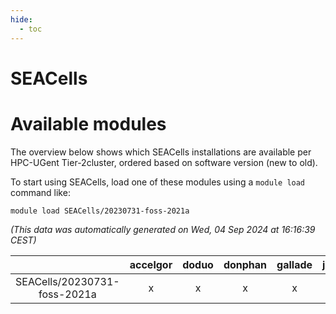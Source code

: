 ```yaml
---
hide:
  - toc
---
```


SEACells
========

# Available modules


The overview below shows which SEACells installations are available per HPC-UGent Tier-2cluster, ordered based on software version (new to old).

To start using SEACells, load one of these modules using a `module load` command like:

```shell
module load SEACells/20230731-foss-2021a
```

*(This data was automatically generated on Wed, 04 Sep 2024 at 16:16:39 CEST)*  

| |accelgor|doduo|donphan|gallade|joltik|shinx|skitty|
| :---: | :---: | :---: | :---: | :---: | :---: | :---: | :---: |
|SEACells/20230731-foss-2021a|x|x|x|x|x|-|x|
